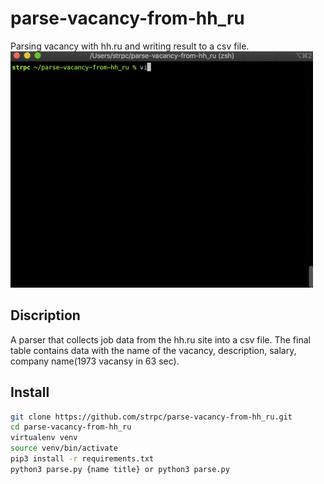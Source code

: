 # parse-vacancy-from-hh_ru
Parsing vacancy with hh.ru and writing result to a csv file.
![How it works](https://github.com/strpc/parse-vacancy-from-hh_ru/raw/develop/image/screen.gif)

## Discription
A parser that collects job data from the hh.ru site into a csv file. The final table contains data with the name of the vacancy, description, salary, company name(1973 vacansy in 63 sec). 

## Install
```sh
git clone https://github.com/strpc/parse-vacancy-from-hh_ru.git
cd parse-vacancy-from-hh_ru
virtualenv venv
source venv/bin/activate
pip3 install -r requirements.txt
python3 parse.py {name title} or python3 parse.py
```